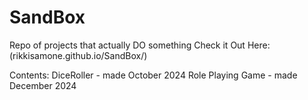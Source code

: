 # SandBox
Repo of projects that actually DO something
Check it Out Here: (rikkisamone.github.io/SandBox/)

Contents: 
DiceRoller - made October 2024
Role Playing Game - made December 2024
